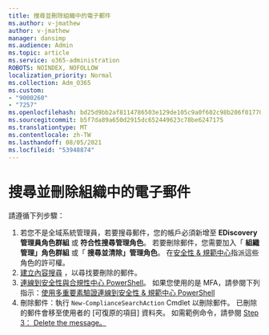 ```yaml
---
title: 搜尋並刪除組織中的電子郵件
ms.author: v-jmathew
author: v-jmathew
manager: dansimp
ms.audience: Admin
ms.topic: article
ms.service: o365-administration
ROBOTS: NOINDEX, NOFOLLOW
localization_priority: Normal
ms.collection: Adm_O365
ms.custom:
- "9000260"
- "7257"
ms.openlocfilehash: bd25d9bb2af8114786503e129de105c9a0f602c98b206f01770605d1957e3a1b
ms.sourcegitcommit: b5f7da89a650d2915dc652449623c78be6247175
ms.translationtype: MT
ms.contentlocale: zh-TW
ms.lasthandoff: 08/05/2021
ms.locfileid: "53948874"
---
```

# <a name="search-for-and-delete-email-messages-in-your-organization"></a>搜尋並刪除組織中的電子郵件

請遵循下列步驟：

1. 若您不是全域系統管理員，若要搜尋郵件，您的帳戶必須新增至 **EDiscovery 管理員角色群組** 或 **符合性搜尋管理角色**。 若要刪除郵件，您需要加入「 **組織管理」角色群組** 或「 **搜尋並清除」管理角色**。 在[安全性 & 規範中心](https://protection.office.com)指派這些角色的許可權。
2. [建立內容搜尋](https://docs.microsoft.com/office365/securitycompliance/content-search) ，以尋找要刪除的郵件。
3. [連線到安全性與合規性中心 PowerShell](https://docs.microsoft.com/powershell/exchange/office-365-scc/connect-to-scc-powershell/connect-to-scc-powershell)。 如果您使用的是 MFA，請參閱下列指示：[使用多重要素驗證連線到安全性 & 規範中心 PowerShell](https://docs.microsoft.com/powershell/exchange/office-365-scc/connect-to-scc-powershell/mfa-connect-to-scc-powershell)
4. 刪除郵件：執行 `New-ComplianceSearchAction` Cmdlet 以刪除郵件。 已刪除的郵件會移至使用者的 [可復原的項目] 資料夾。 如需範例命令，請參閱 [Step 3： Delete the message。](https://docs.microsoft.com/office365/securitycompliance/search-for-and-delete-messages-in-your-organization)
